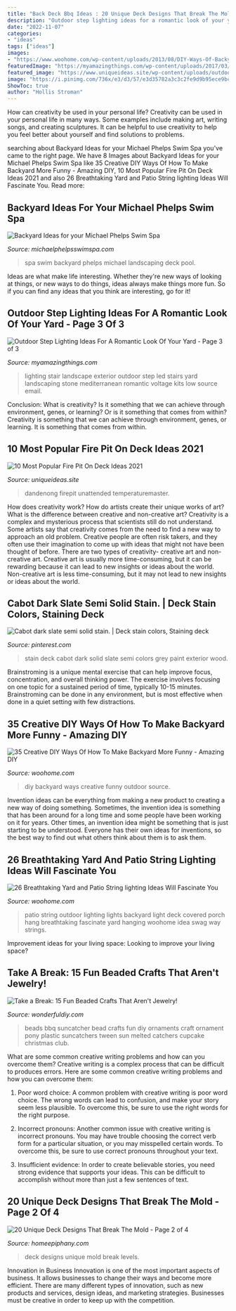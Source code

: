 ```yaml
---
title: "Back Deck Bbq Ideas : 20 Unique Deck Designs That Break The Mold"
description: "Outdoor step lighting ideas for a romantic look of your yard"
date: "2022-11-07"
categories:
- "ideas"
tags: ["ideas"]
images:
- "https://www.woohome.com/wp-content/uploads/2013/08/DIY-Ways-Of-Backyard-24.jpg"
featuredImage: "https://myamazingthings.com/wp-content/uploads/2017/03/mediterranean-landscape.jpg"
featured_image: "https://www.uniqueideas.site/wp-content/uploads/outdoor-deck-fire-pit-design-and-ideas-800x800.jpg"
image: "https://i.pinimg.com/736x/e3/d3/57/e3d35782a3c3c2fe9d9b95ece9bc4ffc.jpg"
ShowToc: true
author: "Hollis Stroman"
---
```



How can creativity be used in your personal life?
Creativity can be used in your personal life in many ways. Some examples include making art, writing songs, and creating sculptures. It can be helpful to use creativity to help you feel better about yourself and find solutions to problems.

	

		
searching about Backyard Ideas for your Michael Phelps Swim Spa you've came to the right page. We have 8 Images about Backyard Ideas for your Michael Phelps Swim Spa like 35 Creative DIY Ways Of How To Make Backyard More Funny - Amazing DIY, 10 Most Popular Fire Pit On Deck Ideas 2021 and also 26 Breathtaking Yard and Patio String lighting Ideas Will Fascinate You. Read more:
		
    
## Backyard Ideas For Your Michael Phelps Swim Spa

<img loading=lazy src="https://michaelphelpsswimspa.com/gallery/uploads/images/flexslider/washington-state.jpg" onerror="this.onerror=null;this.src='https://tse1.mm.bing.net/th?id=OIP.n74uyf4WcjAMespsJYJZZgHaFA&amp;pid=15.1';" alt="Backyard Ideas for your Michael Phelps Swim Spa">

_Source: michaelphelpsswimspa.com_

>spa swim backyard phelps michael landscaping deck pool. 

	

Ideas are what make life interesting. Whether they're new ways of looking at things, or new ways to do things, ideas always make things more fun. So if you can find any ideas that you think are interesting, go for it!

    
## Outdoor Step Lighting Ideas For A Romantic Look Of Your Yard - Page 3 Of 3

<img loading=lazy src="https://myamazingthings.com/wp-content/uploads/2017/03/mediterranean-landscape.jpg" onerror="this.onerror=null;this.src='https://tse3.mm.bing.net/th?id=OIP.jm899ICtGZfzGAhm4Gx7TgHaJ3&amp;pid=15.1';" alt="Outdoor Step Lighting Ideas For A Romantic Look Of Your Yard - Page 3 of 3">

_Source: myamazingthings.com_

>lighting stair landscape exterior outdoor step led stairs yard landscaping stone mediterranean romantic voltage kits low source email. 

	

Conclusion: What is creativity? Is it something that we can achieve through environment, genes, or learning? Or is it something that comes from within?
Creativity is something that we can achieve through environment, genes, or learning. It is something that comes from within.

    
## 10 Most Popular Fire Pit On Deck Ideas 2021

<img loading=lazy src="https://www.uniqueideas.site/wp-content/uploads/outdoor-deck-fire-pit-design-and-ideas-800x800.jpg" onerror="this.onerror=null;this.src='https://tse3.mm.bing.net/th?id=OIP.pCTmQVP4U6wyEuOmlMZIlAHaHa&amp;pid=15.1';" alt="10 Most Popular Fire Pit On Deck Ideas 2021">

_Source: uniqueideas.site_

>dandenong firepit unattended temperaturemaster. 

	

How does creativity work? How do artists create their unique works of art? What is the difference between creative and non-creative art?
Creativity is a complex and mysterious process that scientists still do not understand. Some artists say that creativity comes from the need to find a new way to approach an old problem. Creative people are often risk takers, and they often use their imagination to come up with ideas that might not have been thought of before. There are two types of creativity- creative art and non-creative art. Creative art is usually more time-consuming, but it can be rewarding because it can lead to new insights or ideas about the world. Non-creative art is less time-consuming, but it may not lead to new insights or ideas about the world.

    
## Cabot Dark Slate Semi Solid Stain. | Deck Stain Colors, Staining Deck

<img loading=lazy src="https://i.pinimg.com/736x/e3/d3/57/e3d35782a3c3c2fe9d9b95ece9bc4ffc.jpg" onerror="this.onerror=null;this.src='https://tse3.mm.bing.net/th?id=OIP.HgMGrtr7EzQTJ7F9Zn6adAHaJ3&amp;pid=15.1';" alt="Cabot dark slate semi solid stain. | Deck stain colors, Staining deck">

_Source: pinterest.com_

>stain deck cabot dark solid slate semi colors grey paint exterior wood. 

	

Brainstroming is a unique mental exercise that can help improve focus, concentration, and overall thinking power. The exercise involves focusing on one topic for a sustained period of time, typically 10-15 minutes. Brainstroming can be done in any environment, but is most effective when done in a quiet setting with few distractions.

    
## 35 Creative DIY Ways Of How To Make Backyard More Funny - Amazing DIY

<img loading=lazy src="https://www.woohome.com/wp-content/uploads/2013/08/DIY-Ways-Of-Backyard-24.jpg" onerror="this.onerror=null;this.src='https://tse2.mm.bing.net/th?id=OIP.7zS8GvfqEDI8BKJD_DQ0KwHaJT&amp;pid=15.1';" alt="35 Creative DIY Ways Of How To Make Backyard More Funny - Amazing DIY">

_Source: woohome.com_

>diy backyard ways creative funny outdoor source. 

	

Invention ideas can be everything from making a new product to creating a new way of doing something. Sometimes, the invention idea is something that has been around for a long time and some people have been working on it for years. Other times, an invention idea might be something that is just starting to be understood. Everyone has their own ideas for inventions, so the best way to find out what others think about them is to ask them.

    
## 26 Breathtaking Yard And Patio String Lighting Ideas Will Fascinate You

<img loading=lazy src="http://www.woohome.com/wp-content/uploads/2015/01/patio-outdoor-string-lights-woohome-4.jpg" onerror="this.onerror=null;this.src='https://tse4.mm.bing.net/th?id=OIP.KZtj002adcIXT-xy-xAbZwHaLH&amp;pid=15.1';" alt="26 Breathtaking Yard and Patio String lighting Ideas Will Fascinate You">

_Source: woohome.com_

>patio string outdoor lighting lights backyard light deck covered porch hang breathtaking fascinate yard hanging woohome idea swag way strings. 

	

Improvement ideas for your living space:
Looking to improve your living space?

    
## Take A Break: 15 Fun Beaded Crafts That Aren&#039;t Jewelry!

<img loading=lazy src="https://cdn.wonderfuldiy.com/wp-content/uploads/2016/04/BBQ-bead-suncatchers.jpg" onerror="this.onerror=null;this.src='https://tse4.mm.bing.net/th?id=OIP.y7W8PTNIzUemg6F3J_9lmAHaLJ&amp;pid=15.1';" alt="Take a Break: 15 Fun Beaded Crafts That Aren&#039;t Jewelry!">

_Source: wonderfuldiy.com_

>beads bbq suncatcher bead crafts fun diy ornaments craft ornament pony plastic suncatchers tween sun melted catchers cupcake christmas club. 

	

What are some common creative writing problems and how can you overcome them?
Creative writing is a complex process that can be difficult to produces errors. Here are some common creative writing problems and how you can overcome them:
1. Poor word choice: A common problem with creative writing is poor word choice. The wrong words can lead to confusion, and make your story seem less plausible. To overcome this, be sure to use the right words for the right purpose.

2. Incorrect pronouns: Another common issue with creative writing is incorrect pronouns. You may have trouble choosing the correct verb form for a particular situation, or you may misspelled certain words. To overcome this, be sure to use correct pronouns throughout your text.

3. Insufficient evidence: In order to create believable stories, you need strong evidence that supports your ideas. This can be difficult to accomplish without more than just a few sentences of text.

    
## 20 Unique Deck Designs That Break The Mold - Page 2 Of 4

<img loading=lazy src="https://homeepiphany.com/wp-content/uploads/2015/06/20-Unique-Deck-Designs-That-Break-The-Mold-5.jpg" onerror="this.onerror=null;this.src='https://tse4.mm.bing.net/th?id=OIP.p7WxmOJjoVUR7K95EZAImwHaE7&amp;pid=15.1';" alt="20 Unique Deck Designs That Break The Mold - Page 2 of 4">

_Source: homeepiphany.com_

>deck designs unique mold break levels. 

	

Innovation in Business
Innovation is one of the most important aspects of business. It allows businesses to change their ways and become more efficient. There are many different types of innovation, such as new products and services, design ideas, and marketing strategies. Businesses must be creative in order to keep up with the competition.

